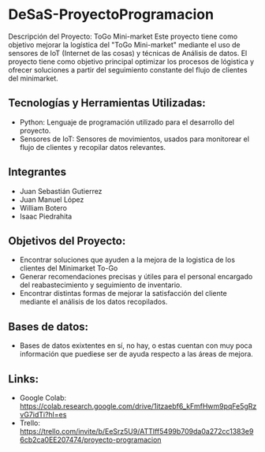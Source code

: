 # DeSaS-ProyectoProgramacion
 Descripción del Proyecto: ToGo Mini-market
Este proyecto tiene como objetivo mejorar la logística del "ToGo Mini-market" mediante el uso de sensores de IoT (Internet de las cosas) y técnicas de Análisis de datos. El proyecto tiene como objetivo principal optimizar los procesos de lógistica y ofrecer soluciones a partir del seguimiento constante del flujo de clientes del minimarket.

## Tecnologías y Herramientas Utilizadas:
 - Python: Lenguaje de programación utilizado para el desarrollo del proyecto.
 - Sensores de IoT: Sensores de movimientos, usados para monitorear el flujo de clientes y recopilar datos relevantes.

## Integrantes
- Juan Sebastián Gutierrez
- Juan Manuel López 
- William Botero 
- Isaac Piedrahita

## Objetivos del Proyecto:
- Encontrar soluciones que ayuden a la mejora de la logistica de los clientes del Minimarket To-Go
- Generar recomendaciones precisas y útiles para el personal encargado del reabastecimiento y seguimiento de inventario.
- Encontrar distintas formas de mejorar la satisfacción del cliente mediante el análisis de los datos recopilados.

## Bases de datos:

- Bases de datos exixtentes en sí, no hay, o estas cuentan con muy poca información que puediese ser de ayuda respecto a las áreas de mejora.

## Links:

- Google Colab: https://colab.research.google.com/drive/1itzaebf6_kFmfHwm9pqFe5gRzvG7idTi?hl=es
- Trello: https://trello.com/invite/b/EeSrz5U9/ATTIff5499b709da0a272cc1383e96cb2ca0EE207474/proyecto-programacion
